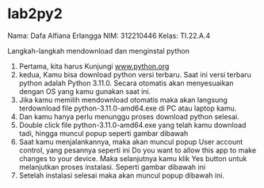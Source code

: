 # lab2py2
Nama: Dafa Alfiana Erlangga
NIM: 312210446
Kelas: TI.22.A.4

Langkah-langkah mendownload dan menginstal python
1. Pertama, kita harus Kunjungi www.python.org
2. kedua, Kamu bisa download python versi terbaru. Saat ini versi terbaru python adalah Python 3.11.0. Secara otomatis akan menyesuaikan dengan OS yang kamu gunakan saat ini. 
3. Jika kamu memilih mendownload otomatis maka akan langsung terdownload file python-3.11.0-amd64.exe di PC atau laptop kamu.
4. Dan kamu hanya perlu menunggu proses download python selesai.
5. Double click file python-3.11.0-amd64.exe yang telah kamu download tadi, hingga muncul popup seperti gambar dibawah
6. Saat kamu menjalankannya, maka akan muncul popup User account control, yang pesannya seperti ini Do you want to allow this app to make changes to your device. Maka selanjutnya kamu klik Yes button untuk melanjutkan proses instalasi. Seperti gambar dibawah ini
7. Setelah instalasi selesai maka akan muncul popup dibawah ini.
